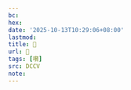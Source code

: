 ```yaml
---
bc:
hex:
date: '2025-10-13T10:29:06+08:00'
lastmod:
title: 􂪟
url: 􂪟
tags: [嚽]
src: DCCV
note:
---
```

